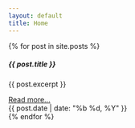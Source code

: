 ```yaml
---
layout: default
title: Home
---
```

<div class="mt-1 row row-cols-1 row-cols-md-3 g-4">
  {% for post in site.posts %}
  <div class="col">
    <div class="card text-center">
  <div class="card-header">
    <h5 class="card-title post-title">{{ post.title }}</h5>
  </div>
  <div class="card-body">
    <p class="card-text">{{ post.excerpt }}</p>
    <a href="{{ post.url }}" class="btn btn-dark">Read more...</a>
  </div>
  <div class="card-footer text-body-secondary">
    {{ post.date | date: "%b %d, %Y" }}
  </div>
</div>
</div>
  {% endfor %}
</div>
